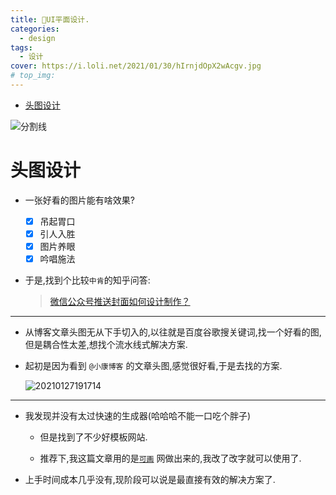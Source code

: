 ```yaml
---
title: 🙌UI平面设计.
categories:
  - design
tags:
  - 设计
cover: https://i.loli.net/2021/01/30/hIrnjdOpX2wAcgv.jpg
# top_img:
---
```


<!--
 * @?: *********************************************************************
 * @Author: Weidows
 * @Date: 2021-01-30 18:40:45
 * @LastEditors: Weidows
 * @LastEditTime: 2021-01-30 18:54:48
 * @FilePath: \Weidowsd:\Game\Github\Blog-private\source\_posts\design\UI-design.md
 * @Description:
 * @!: *********************************************************************
-->

- [头图设计](#头图设计)

![分割线](https://cdn.jsdelivr.net/gh/Weidows/Images@master/img/divider.png)

# 头图设计

- 一张好看的图片能有啥效果?

  - [x] 吊起胃口
  - [x] 引人入胜
  - [x] 图片养眼
  - [x] 吟唱施法

- 于是,找到个比较`中肯`的知乎问答:

  > [微信公众号推送封面如何设计制作？](https://www.zhihu.com/question/313933884)

---

- 从博客文章头图无从下手切入的,以往就是百度谷歌搜关键词,找一个好看的图,但是耦合性太差,想找个流水线式解决方案.

- 起初是因为看到 `@小康博客` 的文章头图,感觉很好看,于是去找的方案.

  <img src="https://i.loli.net/2021/01/27/FDGZKReixJE6aIt.png" alt="20210127191714" />

---

- 我发现并没有太过快速的生成器(哈哈哈不能一口吃个胖子)

  - 但是找到了不少好模板网站.

  - 推荐下,我这篇文章用的是[`可画`](https://www.canva.cn/) 网做出来的,我改了改字就可以使用了.

- 上手时间成本几乎没有,现阶段可以说是最直接有效的解决方案了.
